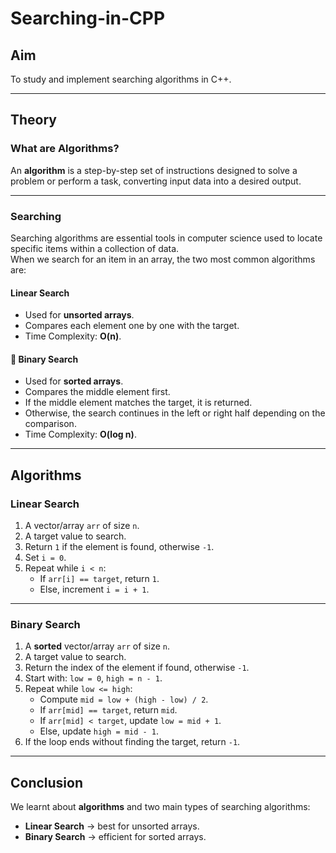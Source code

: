 # Searching-in-CPP


## Aim
To study and implement searching algorithms in C++.

---

## Theory

### What are Algorithms?
An **algorithm** is a step-by-step set of instructions designed to solve a problem or perform a task, converting input data into a desired output.

---

### Searching
Searching algorithms are essential tools in computer science used to locate specific items within a collection of data.  
When we search for an item in an array, the two most common algorithms are:

####  Linear Search
- Used for **unsorted arrays**.  
- Compares each element one by one with the target.  
- Time Complexity: **O(n)**.  

#### 🔹 Binary Search
- Used for **sorted arrays**.  
- Compares the middle element first.  
- If the middle element matches the target, it is returned.  
- Otherwise, the search continues in the left or right half depending on the comparison.  
- Time Complexity: **O(log n)**.  

---

## Algorithms

### Linear Search
1. A vector/array `arr` of size `n`.  
2. A target value to search.  
3. Return `1` if the element is found, otherwise `-1`.  
4. Set `i = 0`.  
5. Repeat while `i < n`:  
   - If `arr[i] == target`, return `1`.  
   - Else, increment `i = i + 1`.  

---

### Binary Search
1. A **sorted** vector/array `arr` of size `n`.  
2. A target value to search.  
3. Return the index of the element if found, otherwise `-1`.  
4. Start with: `low = 0`, `high = n - 1`.  
5. Repeat while `low <= high`:  
   - Compute `mid = low + (high - low) / 2`.  
   - If `arr[mid] == target`, return `mid`.  
   - If `arr[mid] < target`, update `low = mid + 1`.  
   - Else, update `high = mid - 1`.  
6. If the loop ends without finding the target, return `-1`.  

---

## Conclusion
We learnt about **algorithms** and two main types of searching algorithms:  
- **Linear Search** → best for unsorted arrays.  
- **Binary Search** → efficient for sorted arrays.  
